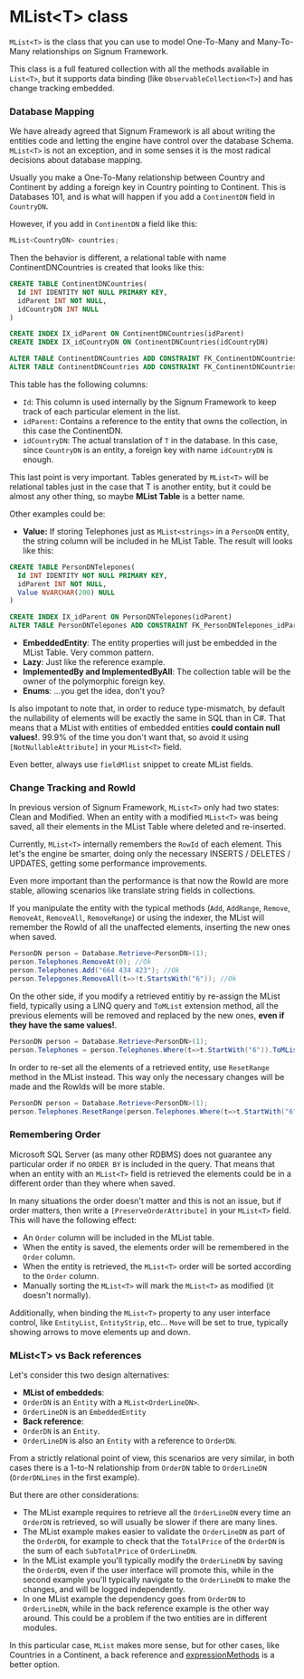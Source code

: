 # MList\<T> class

`MList<T>` is the class that you can use to model One-To-Many and Many-To-Many relationships on Signum Framework. 

This class is a full featured collection with all the methods available in `List<T>`, but it supports data binding (like `ObservableCollection<T>`) and has change tracking embedded. 

### Database Mapping

We have already agreed that Signum Framework is all about writing the entities code and letting the engine have control over the database Schema. `MList<T>` is not an exception, and in some senses it is the most radical decisions about database mapping.

Usually you make a One-To-Many relationship between Country and Continent by adding a foreign key in Country pointing to Continent. This is Databases 101, and is what will happen if you add a `ContinentDN` field in `CountryDN`.

However, if you add in `ContinentDN` a field like this: 

```C#
MList<CountryDN> countries;
```

Then the behavior is different, a relational table with name ContinentDNCountries is created that looks like this:

```SQL
CREATE TABLE ContinentDNCountries(
  Id INT IDENTITY NOT NULL PRIMARY KEY,
  idParent INT NOT NULL,
  idCountryDN INT NULL
)

CREATE INDEX IX_idParent ON ContinentDNCountries(idParent)
CREATE INDEX IX_idCountryDN ON ContinentDNCountries(idCountryDN)

ALTER TABLE ContinentDNCountries ADD CONSTRAINT FK_ContinentDNCountries_idParent FOREIGN KEY (idParent) REFERENCES ComputerDN(Id)
ALTER TABLE ContinentDNCountries ADD CONSTRAINT FK_ContinentDNCountries_idCountryDN FOREIGN KEY (idCountryDN) REFERENCES CountryDN(Id)
```

This table has the following columns: 

* `Id`: This column is used internally by the Signum Framework to keep track of each particular element in the list. 
* `idParent`: Contains a reference to the entity that owns the collection, in this case the ContinentDN. 
* `idCountryDN`: The actual translation of `T` in the database. In this case, since `CountryDN` is an entity, a foreign key with name `idCountryDN` is enough.

This last point is very important. Tables generated by `MList<T>` will be relational tables just in the case that T is another entity, but it could be almost any other thing, so maybe **MList Table** is a better name. 

Other examples could be:

* **Value:** If storing Telephones just as `MList<strings>` in a `PersonDN` entity, the string column will be included in he MList Table. The result will looks like this:

```SQL
CREATE TABLE PersonDNTelepones(
  Id INT IDENTITY NOT NULL PRIMARY KEY,
  idParent INT NOT NULL,
  Value NVARCHAR(200) NULL
)

CREATE INDEX IX_idParent ON PersonDNTelepones(idParent)
ALTER TABLE PersonDNTelepones ADD CONSTRAINT FK_PersonDNTelepones_idParent FOREIGN KEY (idParent) REFERENCES PersonDN(Id)
```

* **EmbeddedEntity**: The entity properties will just be embedded in the MList Table. Very common pattern.
* **Lazy**: Just like the reference example.
* **ImplementedBy and ImplementedByAll**: The collection table will be the owner of the polymorphic foreign key.
* **Enums**: ...you get the idea, don't you? 

Is also impotant to note that, in order to reduce type-mismatch, by default the nullability of elements will be exactly the same in SQL than in C#. That means that a MList with entities of embedded entities **could contain null values!**. 99.9% of the time you don't want that, so avoid it using `[NotNullableAttribute]` in your `MList<T>` field. 

Even better, always use `fieldMlist` snippet to create MList fields. 


### Change Tracking and RowId

In previous version of Signum Framework, `MList<T>` only had two states: Clean and Modified. When an entity with a modified `MList<T>` was being saved, all their elements in the MList Table where deleted and re-inserted.

Currently, `MList<T>` internally remembers the `RowId` of each element. This let's the engine be smarter, doing only the necessary INSERTS / DELETES / UPDATES, getting some performance improvements.

Even more important than the performance is that now the RowId are more stable, allowing scenarios like translate string fields in collections. 

If you manipulate the entity with the typical methods (`Add`, `AddRange`, `Remove`, `RemoveAt`, `RemoveAll`, `RemoveRange`) or using the indexer, the MList will remember the RowId of all the unaffected elements, inserting the new ones when saved. 

```C#
PersonDN person = Database.Retrieve<PersonDN>(1); 
person.Telephones.RemoveAt(0); //Ok
person.Telephones.Add("664 434 423"); //Ok
person.Telepgones.RemoveAll(t=>!t.StartsWith("6")); //Ok
```

On the other side, if you modify a retrieved entitiy by re-assign the MList field, typically using a LINQ query and `ToMList` extension method, all the previous elements will be removed and replaced by the new ones, **even if they have the same values!**.

```C#
PersonDN person = Database.Retrieve<PersonDN>(1); 
person.Telephones = person.Telephones.Where(t=>t.StartWith("6")).ToMList(); //All elements will be replaced!
```

In order to re-set all the elements of a retrieved entity, use `ResetRange` method in the MList instead. This way only the necessary changes will be made and the RowIds will be more stable. 

```C#
PersonDN person = Database.Retrieve<PersonDN>(1); 
person.Telephones.ResetRange(person.Telephones.Where(t=>t.StartWith("6"))); //Ok
```

### Remembering Order

Microsoft SQL Server (as many other RDBMS) does not guarantee any particular order if no `ORDER BY` is included in the query. That means that when an entity with an `MList<T>` field is retrieved the elements could be in a different order than they where when saved. 

In many situations the order doesn't matter and this is not an issue, but if order matters, then write a `[PreserveOrderAttribute]` in your `MList<T>` field. This will have the following effect: 

* An `Order` column will be included in the MList table. 
* When the entity is saved, the elements order will be remembered in the `Order` column. 
* When the entity is retrieved, the `MList<T>` order will be sorted according to the `Order` column. 
* Manually sorting the `MList<T>` will mark the `MList<T>` as modified (it doesn't normally). 

Additionally, when binding the `MList<T>` property to any user interface control, like `EntityList`, `EntityStrip`, etc... `Move` will be set to true, typically showing arrows to move elements up and down.  

### MList\<T> vs Back references

Let's consider this two design alternatives:

* **MList of embeddeds**: 
 * `OrderDN` is an `Entity` with a `MList<OrderLineDN>`.
 * `OrderLineDN` is an `EmbeddedEntity` 
* **Back reference**:  
 * `OrderDN` is an `Entity`. 
 * `OrderLineDN` is also an `Entity` with a reference to `OrderDN`. 

From a strictly relational point of view, this scenarios are very similar, in both cases there is a 1-to-N relationship from `OrderDN` table to `OrderLineDN` (`OrderDNLines` in the first example).

But there are other considerations:

* The MList example requires to retrieve all the `OrderLineDN` every time an `OrderDN` is retrieved, so will usually be slower if there are many lines. 
* The MList example makes easier to validate the `OrderLineDN` as part of the `OrderDN`, for example to check that the `TotalPrice` of the `OrderDN` is the sum of each `SubTotalPrice` of `OrderLineDN`. 
* In the MList example you'll typically modify the `OrderLineDN` by saving the `OrderDN`, even if the user interface will promote this, while in the second example you'll typically navigate to the `OrderLineDN` to make the changes, and will be logged independently.
* In one MList example the dependency goes from `OrderDN` to `OrderLineDN`, while in the back reference example is the other way around. This could be a problem if the two entities are in different modules. 

In this particular case, `MList` makes more sense, but for other cases, like Countries in a Continent, a back reference and [expressionMethods](.../Signum.Utilities/ExpressionTrees/LinqExtensibility.md) is a better option. 

  